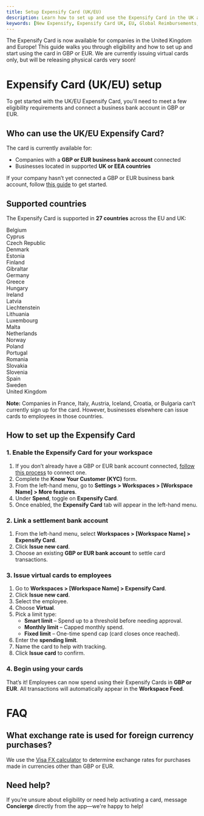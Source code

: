 ```yaml
---
title: Setup Expensify Card (UK/EU)
description: Learn how to set up and use the Expensify Card in the UK and EU, including eligibility, supported countries, and step-by-step setup instructions.
keywords: [New Expensify, Expensify Card UK, EU, Global Reimbursements, GBP, EUR, card setup, issue cards, Smart Limit, virtual cards, supported countries]
---
```


<div id="new-expensify" markdown="1">

The Expensify Card is now available for companies in the United Kingdom and Europe! This guide walks you through eligibility and how to set up and start using the card in GBP or EUR. We are currently issuing virtual cards only, but will be releasing physical cards very soon!

# Expensify Card (UK/EU) setup

To get started with the UK/EU Expensify Card, you'll need to meet a few eligibility requirements and connect a business bank account in GBP or EUR.

<!-- Also known as: issue cards in Europe, UK card setup, virtual cards, smart limit card, Euro business card -->

## Who can use the UK/EU Expensify Card?

The card is currently available for:
- Companies with a **GBP or EUR business bank account** connected
- Businesses located in supported **UK or EEA countries**

If your company hasn’t yet connected a GBP or EUR business bank account, follow [this guide](https://help.expensify.com/articles/expensify-classic/bank-accounts-and-payments/bank-accounts/Connect-US-Business-Bank-Account#connect-a-verified-business-bank-account) to get started.

## Supported countries

The Expensify Card is supported in **27 countries** across the EU and UK:

Belgium  
Cyprus  
Czech Republic  
Denmark  
Estonia  
Finland  
Gibraltar  
Germany  
Greece  
Hungary  
Ireland  
Latvia  
Liechtenstein  
Lithuania  
Luxembourg  
Malta  
Netherlands  
Norway  
Poland  
Portugal  
Romania  
Slovakia  
Slovenia  
Spain  
Sweden  
United Kingdom

**Note:** Companies in France, Italy, Austria, Iceland, Croatia, or Bulgaria can’t currently sign up for the card. However, businesses elsewhere can issue cards to employees in those countries.

## How to set up the Expensify Card

### 1. Enable the Expensify Card for your workspace

1. If you don’t already have a GBP or EUR bank account connected, [follow this process](link-to-ND-GR-process) to connect one.
2. Complete the **Know Your Customer (KYC)** form.
3. From the left-hand menu, go to **Settings > Workspaces > [Workspace Name] > More features**.
4. Under **Spend**, toggle on **Expensify Card**.
5. Once enabled, the **Expensify Card** tab will appear in the left-hand menu.

### 2. Link a settlement bank account

1. From the left-hand menu, select **Workspaces > [Workspace Name] > Expensify Card**.
2. Click **Issue new card**.
3. Choose an existing **GBP or EUR bank account** to settle card transactions.

### 3. Issue virtual cards to employees

1. Go to **Workspaces > [Workspace Name] > Expensify Card**.
2. Click **Issue new card**.
3. Select the employee.
4. Choose **Virtual**.
5. Pick a limit type:
   - **Smart limit** – Spend up to a threshold before needing approval.
   - **Monthly limit** – Capped monthly spend.
   - **Fixed limit** – One-time spend cap (card closes once reached).
6. Enter the **spending limit**.
7. Name the card to help with tracking.
8. Click **Issue card** to confirm.

### 4. Begin using your cards

That’s it! Employees can now spend using their Expensify Cards in **GBP or EUR**. All transactions will automatically appear in the **Workspace Feed**.

# FAQ

## What exchange rate is used for foreign currency purchases?

We use the [Visa FX calculator](https://www.visa.co.uk/support/consumer/travel-support/exchange-rate-calculator.html) to determine exchange rates for purchases made in currencies other than GBP or EUR.

## Need help?

If you’re unsure about eligibility or need help activating a card, message **Concierge** directly from the app—we're happy to help!

</div>

